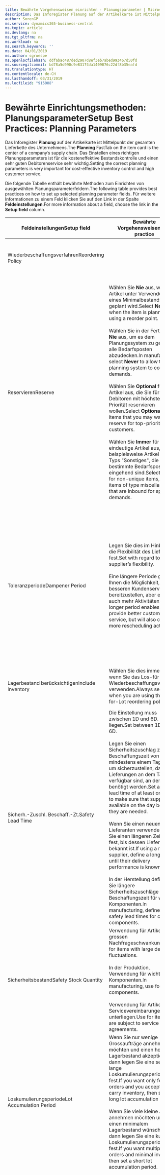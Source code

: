 ```yaml
---
title: Bewährte Vorgehensweisen einrichten - Planungsparameter | Microsoft Docs
description: Das Inforegister Planung auf der Artikelkarte ist Mittelpunkt der gesamten Lieferkette des Unternehmens. Das Einstellen eines richtigen Planungsparameters ist für die kosteneffektive Bestandskontrolle und einen sehr guten Debitorenservice sehr wichtig.
author: SorenGP
ms.service: dynamics365-business-central
ms.topic: article
ms.devlang: na
ms.tgt_pltfrm: na
ms.workload: na
ms.search.keywords: ''
ms.date: 04/01/2019
ms.author: sgroespe
ms.openlocfilehash: ddfabac487ded2907d8ef3eb7abed993467d50fd
ms.sourcegitcommit: bd78a5d990c9e83174da1409076c22df8b35eafd
ms.translationtype: HT
ms.contentlocale: de-CH
ms.lasthandoff: 03/31/2019
ms.locfileid: "915908"
---
```

# <a name="setup-best-practices-planning-parameters"></a><span data-ttu-id="4c068-104">Bewährte Einrichtungsmethoden: Planungsparameter</span><span class="sxs-lookup"><span data-stu-id="4c068-104">Setup Best Practices: Planning Parameters</span></span>
<span data-ttu-id="4c068-105">Das Inforegister **Planung** auf der Artikelkarte ist Mittelpunkt der gesamten Lieferkette des Unternehmens.</span><span class="sxs-lookup"><span data-stu-id="4c068-105">The **Planning** FastTab on the item card is the center of a company’s supply chain.</span></span> <span data-ttu-id="4c068-106">Das Einstellen eines richtigen Planungsparameters ist für die kosteneffektive Bestandskontrolle und einen sehr guten Debitorenservice sehr wichtig.</span><span class="sxs-lookup"><span data-stu-id="4c068-106">Setting the correct planning parameters is very important for cost-effective inventory control and high customer service.</span></span>  

 <span data-ttu-id="4c068-107">Die folgende Tabelle enthält bewährte Methoden zum Einrichten von ausgewählten Planungsparameterfeldern.</span><span class="sxs-lookup"><span data-stu-id="4c068-107">The following table provides best practices on how to set up selected planning parameter fields.</span></span> <span data-ttu-id="4c068-108">Für weitere Informationen zu einem Feld klicken Sie auf den Link in der Spalte **Feldeinstellungen**.</span><span class="sxs-lookup"><span data-stu-id="4c068-108">For more information about a field, choose the link in the **Setup field** column.</span></span>  

|<span data-ttu-id="4c068-109">Feldeinstellungen</span><span class="sxs-lookup"><span data-stu-id="4c068-109">Setup field</span></span>|<span data-ttu-id="4c068-110">Bewährte Vorgehensweisen</span><span class="sxs-lookup"><span data-stu-id="4c068-110">Best practice</span></span>|<span data-ttu-id="4c068-111">Bemerkung</span><span class="sxs-lookup"><span data-stu-id="4c068-111">Comment</span></span>|  
|-----------------|-------------------|-------------|  
|<span data-ttu-id="4c068-112">Wiederbeschaffungsverfahren</span><span class="sxs-lookup"><span data-stu-id="4c068-112">Reordering Policy</span></span>||<span data-ttu-id="4c068-113">Weitere Informationen finden Sie unter [Bewährte Einrichtungsmethoden: Wiederbeschaffungsverfahren](setup-best-practices-reordering-policies.md).</span><span class="sxs-lookup"><span data-stu-id="4c068-113">For more information, see [Setup Best Practices: Reordering Policies](setup-best-practices-reordering-policies.md).</span></span>|  
|<span data-ttu-id="4c068-114">Reservieren</span><span class="sxs-lookup"><span data-stu-id="4c068-114">Reserve</span></span>|<span data-ttu-id="4c068-115">Wählen Sie **Nie** aus, wenn der Artikel unter Verwendung eines Minimalbestands geplant wird.</span><span class="sxs-lookup"><span data-stu-id="4c068-115">Select **Never** when the item is planned using a reorder point.</span></span><br /><br /> <span data-ttu-id="4c068-116">Wählen Sie in der Fertigung **Nie** aus, um es dem Planungssystem zu gestatten, alle Bedarfsposten abzudecken.</span><span class="sxs-lookup"><span data-stu-id="4c068-116">In manufacturing, select **Never** to allow the planning system to cover all demands.</span></span><br /><br /> <span data-ttu-id="4c068-117">Wählen Sie **Optional** für Artikel aus, die Sie für Debitoren mit höchster Priorität reservieren wollen.</span><span class="sxs-lookup"><span data-stu-id="4c068-117">Select **Optional** for items that you may want to reserve for top-priority customers.</span></span><br /><br /> <span data-ttu-id="4c068-118">Wählen Sie **Immer** für nicht eindeutige Artikel aus, wie beispielsweise Artikel des Typs "Sonstiges", die für bestimmte Bedarfsposten eingehend sind.</span><span class="sxs-lookup"><span data-stu-id="4c068-118">Select **Always** for non-unique items, such as items of type miscellaneous that are inbound for specific demands.</span></span>|<span data-ttu-id="4c068-119">Reservierungen wirken im Allgemeinen dem Zweck der Planung entgegen, nämlich einem Ausgleich zwischen Bedarf und Vorrat.</span><span class="sxs-lookup"><span data-stu-id="4c068-119">Reservations generally counteract the purpose of planning, which is to balance demand and supply.</span></span> <span data-ttu-id="4c068-120">Daher sollten Artikel, die für die Planung eingerichtet wurden, im Allgemeinen nicht reserviert werden.</span><span class="sxs-lookup"><span data-stu-id="4c068-120">Therefore, items that are set up for planning should generally not be reserved.</span></span><br /><br /> <span data-ttu-id="4c068-121">Wenn der Benutzer eine Lagerbestandsmenge für zukünftigen Bedarf reserviert, wird die Planungsgrundlage gestört, und der Minimalbestand funktioniert möglicherweise nicht ordnungsgemäss.</span><span class="sxs-lookup"><span data-stu-id="4c068-121">If the user reserves an inventory quantity for future demand, then the planning foundation will be disturbed, and the reorder point may not work correctly.</span></span> <span data-ttu-id="4c068-122">Selbst wenn der voraussichtliche Lagerbestand im Hinblick auf den Minimalbestand akzeptabel ist, stehen die Mengen möglicherweise aufgrund der Reservierung nicht zur Verfügung.</span><span class="sxs-lookup"><span data-stu-id="4c068-122">Even if the projected inventory level is acceptable with regard to the reorder point, the quantities may not be available because of the reservation.</span></span>|  
|<span data-ttu-id="4c068-123">Toleranzperiode</span><span class="sxs-lookup"><span data-stu-id="4c068-123">Dampener Period</span></span>|<span data-ttu-id="4c068-124">Legen Sie dies im Hinblick auf die Flexibilität des Lieferanten fest.</span><span class="sxs-lookup"><span data-stu-id="4c068-124">Set with regard to the supplier’s flexibility.</span></span><br /><br /> <span data-ttu-id="4c068-125">Eine längere Periode gibt Ihnen die Möglichkeit, besseren Kundenservice bereitzustellen, aber erfordert auch mehr Aktivitäten.</span><span class="sxs-lookup"><span data-stu-id="4c068-125">A longer period enables you to provide better customer service, but will also cause more rescheduling actions.</span></span>|<span data-ttu-id="4c068-126">Wenn für den Lieferanten eine letzte Änderungen zu den Aufträgen akzeptiert wird, verwenden Sie eine längere Periode für neu zu planende Aktionen.</span><span class="sxs-lookup"><span data-stu-id="4c068-126">If the supplier accepts last-minute changes to orders, then use a longer period, but be prepared for more rescheduling actions.</span></span> <span data-ttu-id="4c068-127">Wenn für den Lieferanten eine feste Planung erforderlich ist, dann halten Sie die Periode so kurz wie möglich.</span><span class="sxs-lookup"><span data-stu-id="4c068-127">If the supplier requires firm planning, then shorten the period as much as possible.</span></span><br /><br /> <span data-ttu-id="4c068-128">Informationen zur globalen Einrichtung, siehe **Toleranzperiode** under [Designdetails: Parameter Planen](design-details-planning-parameters.md)</span><span class="sxs-lookup"><span data-stu-id="4c068-128">For information about the **Dampener Period** field , see [Design Details: Planning Parameters](design-details-planning-parameters.md).</span></span>|  
|<span data-ttu-id="4c068-129">Lagerbestand berücksichtigen</span><span class="sxs-lookup"><span data-stu-id="4c068-129">Include Inventory</span></span>|<span data-ttu-id="4c068-130">Wählen Sie dies immer aus, wenn Sie das Los-für-Los-Wiederbeschaffungsverfahren verwenden.</span><span class="sxs-lookup"><span data-stu-id="4c068-130">Always select when you are using the Lot-for-Lot reordering policy.</span></span>|<span data-ttu-id="4c068-131">Wählen Sie dies nur in bestimmten Fällen nicht aus, beispielsweise wenn keine Lagerartikel verkäuflich sind.</span><span class="sxs-lookup"><span data-stu-id="4c068-131">Do not select only in special situations, such as when inventory items are not sellable.</span></span>|  
|<span data-ttu-id="4c068-132">Sicherh.-Zuschl. Beschaff.-Zt.</span><span class="sxs-lookup"><span data-stu-id="4c068-132">Safety Lead Time</span></span>|<span data-ttu-id="4c068-133">Die Einstellung muss zwischen 1D und 6D. liegen.</span><span class="sxs-lookup"><span data-stu-id="4c068-133">Set between 1D and 6D.</span></span><br /><br /> <span data-ttu-id="4c068-134">Legen Sie einen Sicherheitszuschlag zur Beschaffungszeit von mindestens einem Tag fest, um sicherzustellen, dass die Lieferungen an dem Tag verfügbar sind, an dem sie benötigt werden.</span><span class="sxs-lookup"><span data-stu-id="4c068-134">Set a safety lead time of at least one day to make sure that supplies are available on the day before they are needed.</span></span><br /><br /> <span data-ttu-id="4c068-135">Wenn Sie einen neuen Lieferanten verwenden, legen Sie einen längeren Zeitraum fest, bis dessen Liefertreue bekannt ist.</span><span class="sxs-lookup"><span data-stu-id="4c068-135">If using a new supplier, define a longer time until their delivery performance is known.</span></span><br /><br /> <span data-ttu-id="4c068-136">In der Herstellung definieren Sie längere Sicherheitszuschläge zur Beschaffungszeit für wichtige Komponenten.</span><span class="sxs-lookup"><span data-stu-id="4c068-136">In manufacturing, define longer safety lead times for critical components.</span></span>|<span data-ttu-id="4c068-137">Vom System geplante Lieferungen, um zu vermeiden, dass am gleichen Tag, an dem Bestand nicht lieferbar ist, Bestand nicht lieferbar ist.</span><span class="sxs-lookup"><span data-stu-id="4c068-137">Supply that is planned by the system to avoid a stock-out will arrive on the same day that the stock-out occurs.</span></span> <span data-ttu-id="4c068-138">Dies kann sich möglicherweise als mehrere Stunden zu spät erweisen, wenn beispielsweise der Bedarf morgens erforderlich ist und die Lieferung am Nachmittag eingeht.</span><span class="sxs-lookup"><span data-stu-id="4c068-138">This may be several hours too late if, for example, the demand is needed in the morning and the supply arrives in the afternoon.</span></span> <span data-ttu-id="4c068-139">**Hinweis:** Das Feld **Sicherh.-Zuschl.-Zt.** verwendet den Basiskalender.</span><span class="sxs-lookup"><span data-stu-id="4c068-139">**Note:**  The **Safety Lead Time** field uses the base calendar.</span></span> <span data-ttu-id="4c068-140">Daher bedeutet 14T nicht notwendigerweise zwei Wochen.</span><span class="sxs-lookup"><span data-stu-id="4c068-140">Therefore, 14D is not necessarily two weeks.</span></span>|  
|<span data-ttu-id="4c068-141">Sicherheitsbestand</span><span class="sxs-lookup"><span data-stu-id="4c068-141">Safety Stock Quantity</span></span>|<span data-ttu-id="4c068-142">Verwendung für Artikel mit grossen Nachfrageschwankungen.</span><span class="sxs-lookup"><span data-stu-id="4c068-142">Use for items with large demand fluctuations.</span></span><br /><br /> <span data-ttu-id="4c068-143">In der Produktion, Verwendung für wichtige Komponenten.</span><span class="sxs-lookup"><span data-stu-id="4c068-143">In manufacturing, use for critical components.</span></span><br /><br /> <span data-ttu-id="4c068-144">Verwendung für Artikel, die Servicevereinbarungen unterliegen.</span><span class="sxs-lookup"><span data-stu-id="4c068-144">Use for items that are subject to service agreements.</span></span>|<span data-ttu-id="4c068-145">Wenn das Feld **Minimalbestant** nicht ausgefüllt ist, dann dient der Sicherheitsbestand auch als Minimalbestand.</span><span class="sxs-lookup"><span data-stu-id="4c068-145">If the **Reorder Point** field is not filled, then the safety stock quantity also functions as a reorder point.</span></span>|  
|<span data-ttu-id="4c068-146">Loskumulierungsperiode</span><span class="sxs-lookup"><span data-stu-id="4c068-146">Lot Accumulation Period</span></span>|<span data-ttu-id="4c068-147">Wenn Sie nur wenige Grossaufträge annehmen möchten und einen hohen Lagerbestand akzeptieren, dann legen Sie eine sehr lange Loskumulierungsperiode fest.</span><span class="sxs-lookup"><span data-stu-id="4c068-147">If you want only few big orders and you accept to carry inventory, then set a long lot accumulation period.</span></span><br /><br /> <span data-ttu-id="4c068-148">Wenn Sie viele kleine Aufträge annehmen möchten und sich einen minimalem Lagerbestand wünschen, dann legen Sie eine kurze Loskumulierungsperiode fest.</span><span class="sxs-lookup"><span data-stu-id="4c068-148">If you want multiple small orders and minimal inventory, then set a short lot accumulation period.</span></span>|<span data-ttu-id="4c068-149">Die Loskumulierungsperiode ist im Allgemeinen die längste Periode, in der Sie über Lagerbestand verfügen.</span><span class="sxs-lookup"><span data-stu-id="4c068-149">The lot accumulation period is generally the longest period that you will carry inventory.</span></span>|  
|<span data-ttu-id="4c068-150">Minimalbestand</span><span class="sxs-lookup"><span data-stu-id="4c068-150">Reorder Point</span></span>|<span data-ttu-id="4c068-151">Ermitteln Sie den Minimalbestand auf Basis des Anforderungsprofils des Artikels.</span><span class="sxs-lookup"><span data-stu-id="4c068-151">Base the reorder point on the item’s demand profile.</span></span>|<span data-ttu-id="4c068-152">Wenn laut historischen Daten während einer Beschaffungszeit von sieben Tagen der durchschnittliche Bedarf des Artikels 100 Einheiten beträgt, kann der Minimalbestand auf 100 festgelegt werden.</span><span class="sxs-lookup"><span data-stu-id="4c068-152">If historical data shows that the item’s average demand is 100 units during a lead time of seven days, then the reorder point can be set to 100 as a minimum.</span></span><br /><br /> <span data-ttu-id="4c068-153">Das bedeutet, dass bei einer Abnahme des Lagerbestands auf unter 100 Einheiten das Planungssystem die Wiederbeschaffung des Artikels vorschlägt, da für die Wiederbeschaffung sieben Tage benötigt werden und genügend Einheiten vorhanden sein müssen, um den Bedarf in diesen sieben Tagen zu decken.</span><span class="sxs-lookup"><span data-stu-id="4c068-153">This means that when the inventory level falls below 100 units, then the planning system will suggest to replenish because it takes seven days to supply the item, and there must be enough to cover the demand within those seven days.</span></span>|  
|<span data-ttu-id="4c068-154">Zeitrahmen</span><span class="sxs-lookup"><span data-stu-id="4c068-154">Time Bucket</span></span>|<span data-ttu-id="4c068-155">Ein leeres Feld bedeutet, dass der Lagerbestand jeden Tag überprüft wird.</span><span class="sxs-lookup"><span data-stu-id="4c068-155">Leave blank, meaning that the inventory level is checked every day.</span></span>|<span data-ttu-id="4c068-156">Bei täglicher Überprüfung des Lagerbestands ist eine optimale Planung des Minimalbestands sichergestellt.</span><span class="sxs-lookup"><span data-stu-id="4c068-156">Checking the inventory level every day ensures optimal reorder point planning.</span></span> <span data-ttu-id="4c068-157">**Hinweis:** Ein Zeitrahmen von 1W bedeutet, dass der Lagerbestand möglicherweise eine Woche bevor ein Beschaffungsauftrag vorgeschlagen wird, unter dem Minimalbestand liegt.</span><span class="sxs-lookup"><span data-stu-id="4c068-157">**Note:**  A time bucket of 1W means that the inventory level may be below the reorder point for one week before a supply order is suggested.</span></span>|  
|<span data-ttu-id="4c068-158">Rundungspräzision</span><span class="sxs-lookup"><span data-stu-id="4c068-158">Rounding Precision</span></span>|<span data-ttu-id="4c068-159">In der teuren Produktion auf 0,00001 festgelegt.</span><span class="sxs-lookup"><span data-stu-id="4c068-159">In expensive manufacturing, set to 0.00001.</span></span>|<span data-ttu-id="4c068-160">Grosse Rundungsmengen an Ausschuss oder Materialverbrauch können zu sehr hohen Lagerkosten führen.</span><span class="sxs-lookup"><span data-stu-id="4c068-160">Large rounding quantities of scrap or material consumption can amount to very large inventory costs.</span></span> <span data-ttu-id="4c068-161">Es kann daher von Bedeutung sein, die kleinste Rundungspräzision festzulegen, um diese potenziellen Kosten zu minimieren.</span><span class="sxs-lookup"><span data-stu-id="4c068-161">It may therefore be relevant to set the smallest rounding precision to minimize this potential cost.</span></span>|  

> [!NOTE]  
>  <span data-ttu-id="4c068-162">Die bewährten Methoden zu Planungsparametern auf Artikelkarten gelten auch für dieselben Felder auf Lagerhaltungsdatenkarten.</span><span class="sxs-lookup"><span data-stu-id="4c068-162">The best practices for planning parameters on item cards also apply to the same fields on SKU cards.</span></span>  
>   
>  <span data-ttu-id="4c068-163">Wenn Unternehmen den Bedarf an verschiedenen Lagerorten planen, empfiehlt es sich, für jeden Standort Lagerhaltungsdaten festzulegen und den gesamten Bedarf mit einem Wert im Feld **Lagerortcode** zu erstellen.</span><span class="sxs-lookup"><span data-stu-id="4c068-163">If companies plan for demand at different locations, then it is strongly advised to define SKUs for each location and that all demand is created by using a value in the **Location Code** field.</span></span> <span data-ttu-id="4c068-164">Weitere Informationen finden Sie unter [Designdetails: Bedarf an leerem Lagerort](design-details-demand-at-blank-location.md)</span><span class="sxs-lookup"><span data-stu-id="4c068-164">For more information, see [Design Details: Demand at Blank Location](design-details-demand-at-blank-location.md).</span></span>  

## <a name="see-also"></a><span data-ttu-id="4c068-165">Siehe auch</span><span class="sxs-lookup"><span data-stu-id="4c068-165">See Also</span></span>  
 <span data-ttu-id="4c068-166">[Bewährte Einrichtungsmethoden: Beschaffungsplanung](setup-best-practices-supply-planning.md) </span><span class="sxs-lookup"><span data-stu-id="4c068-166">[Setup Best Practices: Supply Planning](setup-best-practices-supply-planning.md) </span></span>  
 <span data-ttu-id="4c068-167">[Designdetails: Vorratsplanung](design-details-supply-planning.md) </span><span class="sxs-lookup"><span data-stu-id="4c068-167">[Design Details: Supply Planning](design-details-supply-planning.md) </span></span>  
 [<span data-ttu-id="4c068-168">Richten Sie komplexe Anwendungsbereiche mithilfe bewährter Methoden ein</span><span class="sxs-lookup"><span data-stu-id="4c068-168">Set Up Complex Application Areas Using Best Practices</span></span>](set-up-complex-application-areas-using-best-practices.md)  
 <span data-ttu-id="4c068-169">[Arbeiten mit [!INCLUDE[d365fin](includes/d365fin_md.md)]](ui-work-product.md)</span><span class="sxs-lookup"><span data-stu-id="4c068-169">[Working with [!INCLUDE[d365fin](includes/d365fin_md.md)]](ui-work-product.md)</span></span>
